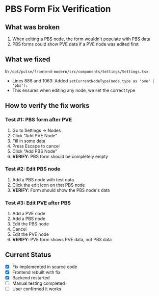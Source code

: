 # PBS Form Fix Verification

## What was broken
1. When editing a PBS node, the form wouldn't populate with PBS data
2. PBS forms could show PVE data if a PVE node was edited first

## What we fixed
In `/opt/pulse/frontend-modern/src/components/Settings/Settings.tsx`:
- Lines 886 and 1063: Added `setCurrentNodeType(node.type as 'pve' | 'pbs');`
- This ensures when editing any node, we set the correct type

## How to verify the fix works

### Test #1: PBS form after PVE
1. Go to Settings → Nodes
2. Click "Add PVE Node" 
3. Fill in some data
4. Press Escape to cancel
5. Click "Add PBS Node"
6. **VERIFY**: PBS form should be completely empty

### Test #2: Edit PBS node
1. Add a PBS node with test data
2. Click the edit icon on that PBS node
3. **VERIFY**: Form should show the PBS node's data

### Test #3: Edit PVE after PBS
1. Add a PVE node
2. Add a PBS node  
3. Edit the PBS node
4. Cancel
5. Edit the PVE node
6. **VERIFY**: PVE form shows PVE data, not PBS data

## Current Status
- [x] Fix implemented in source code
- [x] Frontend rebuilt with fix
- [x] Backend restarted
- [ ] Manual testing completed
- [ ] User confirmed it works